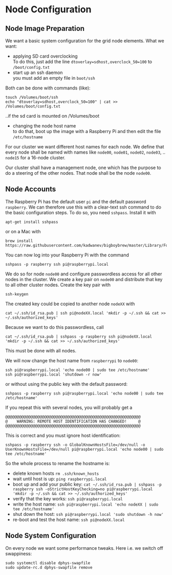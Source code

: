 # Node Configuration

## Node Image Preparation
We want a basic system configuration for the grid node elements. What we want:
* applying SD card overclocking  
To do this, just add the line `dtoverlay=sdhost,overclock_50=100` to `/boot/config.txt`
* start up an ssh daemon  
you must add an empty file in `boot/ssh`

Both can be done with commands (like):
```
touch /Volumes/boot/ssh
echo "dtoverlay=sdhost,overclock_50=100" | cat >> /Volumes/boot/config.txt
```
..if the sd card is mounted on /Volumes/boot

* changing the node host name  
to do that, boot up the image with a Raspberry Pi and then edit the file `/etc/hostname`

For our cluster we want different host names for each node. We define that every node shall be named with names like
`node00`, `node01`, `node02`, `node03`, .. `node15` for a 16-node cluster.

Our cluster shall have a management node, one which has the purpose to do a steering of the other nodes.
That node shall be the node `node00`.

## Node Accounts
The Raspberry Pi has the default user `pi` and the default password `raspberry`. We can therefore use this with a clear-text ssh command to do the basic configuration steps. To do so, you need `sshpass`. Install it with
```
apt-get install sshpass
```
or  on a Mac with
```
brew install https://raw.githubusercontent.com/kadwanev/bigboybrew/master/Library/Formula/sshpass.rb
```
You can now log into your Raspberry Pi with the command
```
sshpass -p raspberry ssh pi@raspberrypi.local
```

We do so for node `node00` and configure passwordless access for all other nodes in the cluster.
We create a key pair on `node00` and distribute that key to all other cluster nodes.
Create the key pair with
```
ssh-keygen
```
The created key could be copied to another node `nodeXX` with
```
cat ~/.ssh/id_rsa.pub | ssh pi@nodeXX.local 'mkdir -p ~/.ssh && cat >> ~/.ssh/authorized_keys'
```
Because we want to do this passwordless, call
```
cat ~/.ssh/id_rsa.pub | sshpass -p raspberry ssh pi@nodeXX.local 'mkdir -p ~/.ssh && cat >> ~/.ssh/authorized_keys'
```
This must be done with all nodes.

We will now change the host name from `raspberrypi` to `node00`:
```
ssh pi@raspberrypi.local 'echo node00 | sudo tee /etc/hostname'
ssh pi@raspberrypi.local 'shutdown -r now'
```
or without using the public key with the default password:
```
sshpass -p raspberry ssh pi@raspberrypi.local 'echo node00 | sudo tee /etc/hostname'
```
If you repeat this with several nodes, you will probably get a
```
@@@@@@@@@@@@@@@@@@@@@@@@@@@@@@@@@@@@@@@@@@@@@@@@@@@@@@@@@@@
@    WARNING: REMOTE HOST IDENTIFICATION HAS CHANGED!     @
@@@@@@@@@@@@@@@@@@@@@@@@@@@@@@@@@@@@@@@@@@@@@@@@@@@@@@@@@@@
```
This is correct and you must ignore host identification:
```
sshpass -p raspberry ssh -o GlobalKnownHostsFile=/dev/null -o UserKnownHostsFile=/dev/null pi@raspberrypi.local 'echo node00 | sudo tee /etc/hostname'
```

So the whole process to rename the hostname is:
* delete known hosts `rm .ssh/known_hosts`
* wait until host is up: `ping raspberrypi.local`
* boot up and add your public key: `cat ~/.ssh/id_rsa.pub | sshpass -p raspberry ssh -oStrictHostKeyChecking=no pi@raspberrypi.local 'mkdir -p ~/.ssh && cat >> ~/.ssh/authorized_keys'`
* verify that the key works: `ssh pi@raspberrypi.local`
* write the host name: `ssh pi@raspberrypi.local 'echo nodeXX | sudo tee /etc/hostname'`
* shut down the host: `ssh pi@raspberrypi.local 'sudo shutdown -h now'`
* re-boot and test the host name: `ssh pi@nodeXX.local`


## Node System Configuration
On every node we want some performance tweaks. Here i.e. we switch off swappiness:
```
sudo systemctl disable dphys-swapfile
sudo update-rc.d dphys-swapfile remove
```
